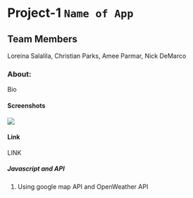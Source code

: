 # Project-1 `Name of App`

## Team Members
Loreina Salalila, Christian Parks, Amee Parmar, Nick DeMarco

### About:

Bio

#### Screenshots

<img src="LINK">

#### Link

LINK

##### Javascript and API
1. Using google map API and OpenWeather API
